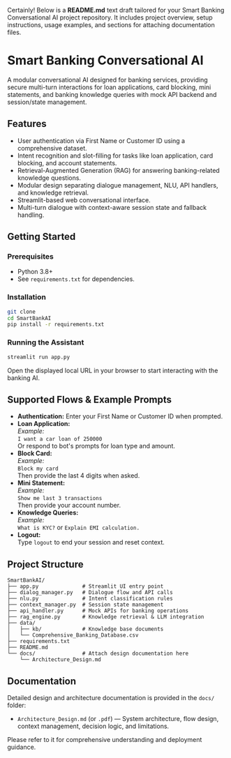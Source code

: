 Certainly! Below is a **README.md** text draft tailored for your Smart Banking Conversational AI project repository. It includes project overview, setup instructions, usage examples, and sections for attaching documentation files.

# Smart Banking Conversational AI

A modular conversational AI designed for banking services, providing secure multi-turn interactions for loan applications, card blocking, mini statements, and banking knowledge queries with mock API backend and session/state management.

## Features

- User authentication via First Name or Customer ID using a comprehensive dataset.
- Intent recognition and slot-filling for tasks like loan application, card blocking, and account statements.
- Retrieval-Augmented Generation (RAG) for answering banking-related knowledge questions.
- Modular design separating dialogue management, NLU, API handlers, and knowledge retrieval.
- Streamlit-based web conversational interface.
- Multi-turn dialogue with context-aware session state and fallback handling.

## Getting Started

### Prerequisites

- Python 3.8+
- See `requirements.txt` for dependencies.

### Installation

```bash
git clone 
cd SmartBankAI
pip install -r requirements.txt
```

### Running the Assistant

```bash
streamlit run app.py
```

Open the displayed local URL in your browser to start interacting with the banking AI.

## Supported Flows & Example Prompts

- **Authentication:** Enter your First Name or Customer ID when prompted.
- **Loan Application:**  
  _Example:_  
  `I want a car loan of 250000`  
  Or respond to bot's prompts for loan type and amount.
- **Block Card:**  
  _Example:_  
  `Block my card`  
  Then provide the last 4 digits when asked.
- **Mini Statement:**  
  _Example:_  
  `Show me last 3 transactions`  
  Then provide your account number.
- **Knowledge Queries:**  
  _Example:_  
  `What is KYC?` or `Explain EMI calculation.`
- **Logout:**  
  Type `logout` to end your session and reset context.

## Project Structure

```
SmartBankAI/
├── app.py              # Streamlit UI entry point
├── dialog_manager.py   # Dialogue flow and API calls
├── nlu.py              # Intent classification rules
├── context_manager.py  # Session state management
├── api_handler.py      # Mock APIs for banking operations
├── rag_engine.py       # Knowledge retrieval & LLM integration
├── data/
│   ├── kb/             # Knowledge base documents
│   └── Comprehensive_Banking_Database.csv
├── requirements.txt
├── README.md
└── docs/               # Attach design documentation here
    └── Architecture_Design.md
```

## Documentation

Detailed design and architecture documentation is provided in the `docs/` folder:

- `Architecture_Design.md` (or `.pdf`) — System architecture, flow design, context management, decision logic, and limitations.

Please refer to it for comprehensive understanding and deployment guidance.
